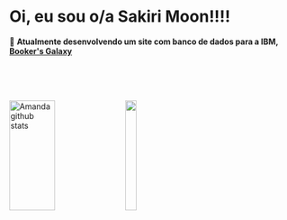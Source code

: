 # Oi, eu sou o/a Sakiri Moon!!!!
👻 **Atualmente desenvolvendo um site com banco de dados para a IBM, [Booker's Galaxy](https://github.com/lipedeoliveira/livrariabooklife.github.io)**

<br><br><br>

<img width="40%" height="195px" src="https://github-readme-stats.vercel.app/api?username=osakirii&show_icons=true&count_private=true&hide_border=true&title_color=F28241&icon_color=F28241&text_color=F2E9EA&bg_color=0d1117" alt="Amanda github stats"> 
  <img width="20%" height="195px" src="https://github-readme-stats.vercel.app/api/top-langs/?username=osakirii&layout=compact&count_private=true&hide_border=true&title_color=F28241&text_color=fff&bg_color=0d1117">
